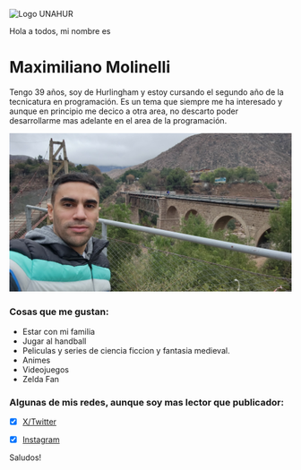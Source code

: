 ![Logo UNAHUR](./assets/UNAHUR.png)

Hola a todos, mi nombre es
# Maximiliano Molinelli

Tengo 39 años, soy de Hurlingham y estoy cursando el segundo año de la tecnicatura en programación. Es un tema que siempre me ha interesado y 
aunque en principio me decico a otra area, no descarto poder desarrollarme mas adelante en el area de la programación.

![](./assets/maxi.jpg)

### Cosas que me gustan:
* Estar con mi familia
* Jugar al handball
* Peliculas y series de ciencia ficcion y fantasia medieval.
* Animes
* Videojuegos
* Zelda Fan


### Algunas de mis redes, aunque soy mas lector que publicador:
- [x] [X/Twitter](https://x.com/Neomaxis)
- [x] [Instagram](https://instagram.com/neomaxis)


Saludos!
